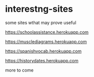 # interestng-sites
some sites wthat may prove useful

https://schoolassistance.herokuapp.com

https://musclediagrams.herokuapp.com

https://spanishvocab.herokuapp.com

https://historydates.herokuapp.com

more to come
